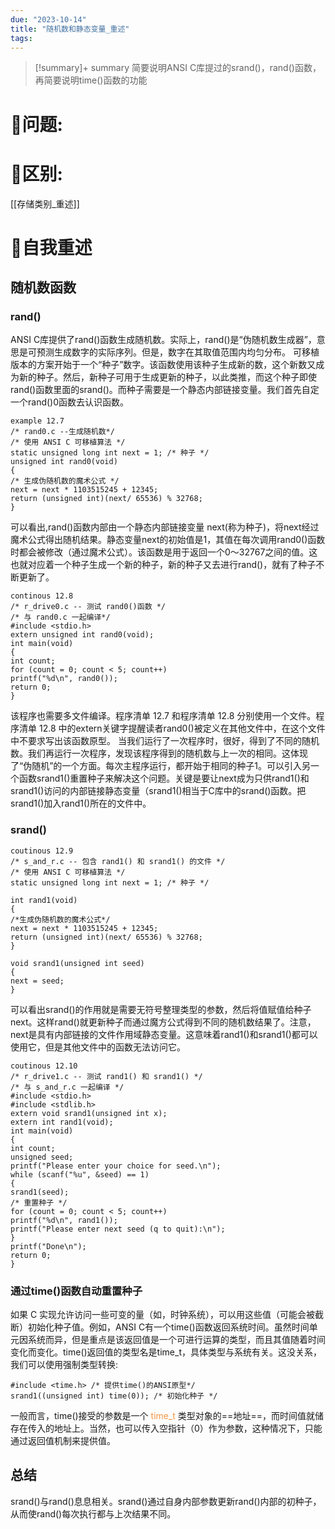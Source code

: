 ```yaml
---
due: "2023-10-14"
title: "随机数和静态变量_重述"
tags:
---
```



> [!summary]+ summary
> 简要说明ANSI C库提过的srand()，rand()函数，再简要说明time()函数的功能


# 🤔问题:






# 🤔区别:
[[存储类别_重述]]



# 📘自我重述
## 随机数函数
### rand()
ANSI C库提供了rand()函数生成随机数。实际上，rand()是“伪随机数生成器”，意思是可预测生成数字的实际序列。但是，数字在其取值范围内均匀分布。
可移植版本的方案开始于一个“种子”数字。该函数使用该种子生成新的数，这个新数又成为新的种子。然后，新种子可用于生成更新的种子，以此类推，而这个种子即使rand()函数里面的srand()。而种子需要是一个静态内部链接变量。我们首先自定一个rand()0函数去认识函数。
```
example 12.7
/* rand0.c --生成随机数*/
/* 使用 ANSI C 可移植算法 */
static unsigned long int next = 1; /* 种子 */
unsigned int rand0(void)
{
/* 生成伪随机数的魔术公式 */
next = next * 1103515245 + 12345;
return (unsigned int)(next/ 65536) % 32768;
}
```
可以看出,rand()函数内部由一个静态内部链接变量 next(称为种子)，将next经过魔术公式得出随机结果。静态变量next的初始值是1，其值在每次调用rand0()函数时都会被修改（通过魔术公式）。该函数是用于返回一个0～32767之间的值。这也就对应着一个种子生成一个新的种子，新的种子又去进行rand()，就有了种子不断更新了。
```
continous 12.8
/* r_drive0.c -- 测试 rand0()函数 */
/* 与 rand0.c 一起编译*/
#include <stdio.h>
extern unsigned int rand0(void);
int main(void)
{
int count;
for (count = 0; count < 5; count++)
printf("%d\n", rand0());
return 0;
}
```
该程序也需要多文件编译。程序清单 12.7 和程序清单 12.8 分别使用一个文件。程序清单 12.8 中的extern关键字提醒读者rand0()被定义在其他文件中，在这个文件中不要求写出该函数原型。
当我们运行了一次程序时，很好，得到了不同的随机数。我们再运行一次程序，发现该程序得到的随机数与上一次的相同。这体现了“伪随机”的一个方面。每次主程序运行，都开始于相同的种子1。可以引入另一个函数srand1()重置种子来解决这个问题。关键是要让next成为只供rand1()和srand1()访问的内部链接静态变量（srand1()相当于C库中的srand()函数。把srand1()加入rand1()所在的文件中。

### srand()
```
coutinous 12.9
/* s_and_r.c -- 包含 rand1() 和 srand1() 的文件 */
/* 使用 ANSI C 可移植算法 */
static unsigned long int next = 1; /* 种子 */

int rand1(void)
{
/*生成伪随机数的魔术公式*/
next = next * 1103515245 + 12345;
return (unsigned int)(next/ 65536) % 32768;
}

void srand1(unsigned int seed)
{
next = seed;
}
```

可以看出srand()的作用就是需要无符号整理类型的参数，然后将值赋值给种子next。这样rand()就更新种子而通过魔方公式得到不同的随机数结果了。注意，next是具有内部链接的文件作用域静态变量。这意味着rand1()和srand1()都可以使用它，但是其他文件中的函数无法访问它。
```
coutinous 12.10
/* r_drive1.c -- 测试 rand1() 和 srand1() */
/* 与 s_and_r.c 一起编译 */
#include <stdio.h>
#include <stdlib.h>
extern void srand1(unsigned int x);
extern int rand1(void);
int main(void)
{
int count;
unsigned seed;
printf("Please enter your choice for seed.\n");
while (scanf("%u", &seed) == 1)
{
srand1(seed);
/* 重置种子 */
for (count = 0; count < 5; count++)
printf("%d\n", rand1());
printf("Please enter next seed (q to quit):\n");
}
printf("Done\n");
return 0;
}
```

### 通过time()函数自动重置种子
如果 C 实现允许访问一些可变的量（如，时钟系统），可以用这些值（可能会被截断）初始化种子值。例如，ANSI C有一个time()函数返回系统时间。虽然时间单元因系统而异，但是重点是该返回值是一个可进行运算的类型，而且其值随着时间变化而变化。time()返回值的类型名是time_t，具体类型与系统有关。这没关系，我们可以使用强制类型转换:
```
#include <time.h> /* 提供time()的ANSI原型*/
srand1((unsigned int) time(0)); /* 初始化种子 */
```
一般而言，time()接受的参数是一个<font color="#f79646"> time_t</font> 类型对象的==地址==，而时间值就储存在传入的地址上。当然，也可以传入空指针（0）作为参数，这种情况下，只能通过返回值机制来提供值。

## 总结
srand()与rand()息息相关。srand()通过自身内部参数更新rand()内部的初种子，从而使rand()每次执行都与上次结果不同。